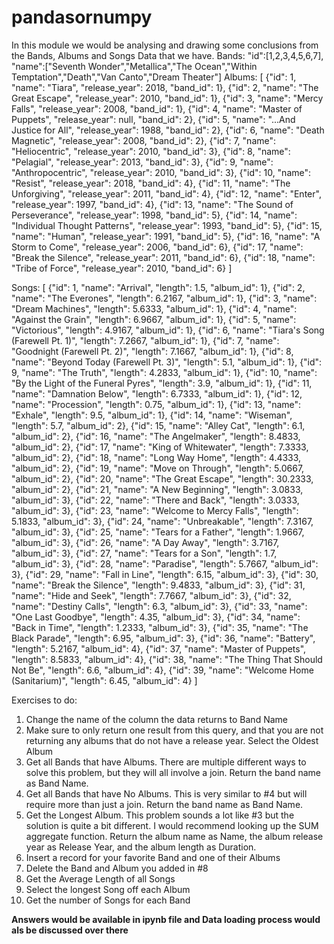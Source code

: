 # pandasornumpy
In this module we would be analysing and drawing some conclusions from the Bands, Albums and Songs Data that we have. 
Bands: 
 "id":[1,2,3,4,5,6,7],
    "name":["Seventh Wonder","Metallica","The Ocean","Within Temptation","Death","Van Canto","Dream Theater"]
  Albums:
  [
  {"id": 1, "name": "Tiara", "release_year": 2018, "band_id": 1},
  {"id": 2, "name": "The Great Escape", "release_year": 2010, "band_id": 1},
  {"id": 3, "name": "Mercy Falls", "release_year": 2008, "band_id": 1},
  {"id": 4, "name": "Master of Puppets", "release_year": null, "band_id": 2},
  {"id": 5, "name": "...And Justice for All", "release_year": 1988, "band_id": 2},
  {"id": 6, "name": "Death Magnetic", "release_year": 2008, "band_id": 2},
  {"id": 7, "name": "Heliocentric", "release_year": 2010, "band_id": 3},
  {"id": 8, "name": "Pelagial", "release_year": 2013, "band_id": 3},
  {"id": 9, "name": "Anthropocentric", "release_year": 2010, "band_id": 3},
  {"id": 10, "name": "Resist", "release_year": 2018, "band_id": 4},
  {"id": 11, "name": "The Unforgiving", "release_year": 2011, "band_id": 4},
  {"id": 12, "name": "Enter", "release_year": 1997, "band_id": 4},
  {"id": 13, "name": "The Sound of Perseverance", "release_year": 1998, "band_id": 5},
  {"id": 14, "name": "Individual Thought Patterns", "release_year": 1993, "band_id": 5},
  {"id": 15, "name": "Human", "release_year": 1991, "band_id": 5},
  {"id": 16, "name": "A Storm to Come", "release_year": 2006, "band_id": 6},
  {"id": 17, "name": "Break the Silence", "release_year": 2011, "band_id": 6},
  {"id": 18, "name": "Tribe of Force", "release_year": 2010, "band_id": 6}
]

Songs:
[
  {"id": 1, "name": "Arrival", "length": 1.5, "album_id": 1},
  {"id": 2, "name": "The Everones", "length": 6.2167, "album_id": 1},
  {"id": 3, "name": "Dream Machines", "length": 5.6333, "album_id": 1},
  {"id": 4, "name": "Against the Grain", "length": 6.9667, "album_id": 1},
  {"id": 5, "name": "Victorious", "length": 4.9167, "album_id": 1},
  {"id": 6, "name": "Tiara's Song (Farewell Pt. 1)", "length": 7.2667, "album_id": 1},
  {"id": 7, "name": "Goodnight (Farewell Pt. 2)", "length": 7.1667, "album_id": 1},
  {"id": 8, "name": "Beyond Today (Farewell Pt. 3)", "length": 5.1, "album_id": 1},
  {"id": 9, "name": "The Truth", "length": 4.2833, "album_id": 1},
  {"id": 10, "name": "By the Light of the Funeral Pyres", "length": 3.9, "album_id": 1},
  {"id": 11, "name": "Damnation Below", "length": 6.7333, "album_id": 1},
  {"id": 12, "name": "Procession", "length": 0.75, "album_id": 1},
  {"id": 13, "name": "Exhale", "length": 9.5, "album_id": 1},
  {"id": 14, "name": "Wiseman", "length": 5.7, "album_id": 2},
  {"id": 15, "name": "Alley Cat", "length": 6.1, "album_id": 2},
  {"id": 16, "name": "The Angelmaker", "length": 8.4833, "album_id": 2},
  {"id": 17, "name": "King of Whitewater", "length": 7.3333, "album_id": 2},
  {"id": 18, "name": "Long Way Home", "length": 4.4333, "album_id": 2},
  {"id": 19, "name": "Move on Through", "length": 5.0667, "album_id": 2},
  {"id": 20, "name": "The Great Escape", "length": 30.2333, "album_id": 2},
  {"id": 21, "name": "A New Beginning", "length": 3.0833, "album_id": 3},
  {"id": 22, "name": "There and Back", "length": 3.0333, "album_id": 3},
  {"id": 23, "name": "Welcome to Mercy Falls", "length": 5.1833, "album_id": 3},
  {"id": 24, "name": "Unbreakable", "length": 7.3167, "album_id": 3},
  {"id": 25, "name": "Tears for a Father", "length": 1.9667, "album_id": 3},
  {"id": 26, "name": "A Day Away", "length": 3.7167, "album_id": 3},
  {"id": 27, "name": "Tears for a Son", "length": 1.7, "album_id": 3},
  {"id": 28, "name": "Paradise", "length": 5.7667, "album_id": 3},
  {"id": 29, "name": "Fall in Line", "length": 6.15, "album_id": 3},
  {"id": 30, "name": "Break the Silence", "length": 9.4833, "album_id": 3},
  {"id": 31, "name": "Hide and Seek", "length": 7.7667, "album_id": 3},
  {"id": 32, "name": "Destiny Calls", "length": 6.3, "album_id": 3},
  {"id": 33, "name": "One Last Goodbye", "length": 4.35, "album_id": 3},
  {"id": 34, "name": "Back in Time", "length": 1.2333, "album_id": 3},
  {"id": 35, "name": "The Black Parade", "length": 6.95, "album_id": 3},
  {"id": 36, "name": "Battery", "length": 5.2167, "album_id": 4},
  {"id": 37, "name": "Master of Puppets", "length": 8.5833, "album_id": 4},
  {"id": 38, "name": "The Thing That Should Not Be", "length": 6.6, "album_id": 4},
  {"id": 39, "name": "Welcome Home (Sanitarium)", "length": 6.45, "album_id": 4}
]

Exercises to do:
1. Change the name of the column the data returns to Band Name
2. Make sure to only return one result from this query, and that you are not returning any albums that do not have a release year. Select the Oldest Album
3. Get all Bands that have Albums. There are multiple different ways to solve this problem, but they will all involve a join. Return the band name as Band Name.
4. Get all Bands that have No Albums. This is very similar to #4 but will require more than just a join. Return the band name as Band Name.
5. Get the Longest Album. This problem sounds a lot like #3 but the solution is quite a bit different. I would recommend looking up the SUM aggregate function. Return the album name as Name, the album release year as Release Year, and the album length as Duration.
6. Insert a record for your favorite Band and one of their Albums
7. Delete the Band and Album you added in #8
8. Get the Average Length of all Songs
9. Select the longest Song off each Album
10. Get the number of Songs for each Band

**Answers would be available in ipynb file and Data loading process would als be discussed over there**

